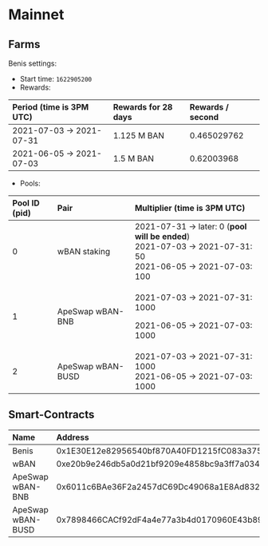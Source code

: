 # Mainnet

## Farms <a id="farms"></a>

Benis settings:

* Start time: `1622905200`
* Rewards:

| Period \(time is 3PM UTC\) | Rewards for 28 days | Rewards / second |
| :--- | :--- | :--- |
| 2021-07-03 -&gt; 2021-07-31 | 1.125 M BAN | 0.465029762 |
| 2021-06-05 -&gt; 2021-07-03 | 1.5 M BAN | 0.62003968 |

* Pools:

<table>
  <thead>
    <tr>
      <th style="text-align:left">Pool ID (pid)</th>
      <th style="text-align:left">Pair</th>
      <th style="text-align:left">Multiplier (time is 3PM UTC)</th>
    </tr>
  </thead>
  <tbody>
    <tr>
      <td style="text-align:left">0</td>
      <td style="text-align:left">wBAN staking</td>
      <td style="text-align:left">2021-07-31 -&gt; later: 0 (<b>pool will be ended</b>)
        <br />2021-07-03 -&gt; 2021-07-31: 50
        <br />2021-06-05 -&gt; 2021-07-03: 100</td>
    </tr>
    <tr>
      <td style="text-align:left">1</td>
      <td style="text-align:left">ApeSwap wBAN-BNB</td>
      <td style="text-align:left">
        <p>2021-07-03 -&gt; 2021-07-31: 1000</p>
        <p>2021-06-05 -&gt; 2021-07-03: 1000</p>
      </td>
    </tr>
    <tr>
      <td style="text-align:left">2</td>
      <td style="text-align:left">ApeSwap wBAN-BUSD</td>
      <td style="text-align:left">2021-07-03 -&gt; 2021-07-31: 1000
        <br />2021-06-05 -&gt; 2021-07-03: 1000</td>
    </tr>
  </tbody>
</table>

## Smart-Contracts <a id="smart-contracts"></a>

| Name | Address |
| :--- | :--- |
| Benis | 0x1E30E12e82956540bf870A40FD1215fC083a3751 |
| wBAN | 0xe20b9e246db5a0d21bf9209e4858bc9a3ff7a034 |
| ApeSwap wBAN-BNB | 0x6011c6BAe36F2a2457dC69Dc49068a1E8Ad832DD |
| ApeSwap wBAN-BUSD | 0x7898466CACf92dF4a4e77a3b4d0170960E43b896 |

